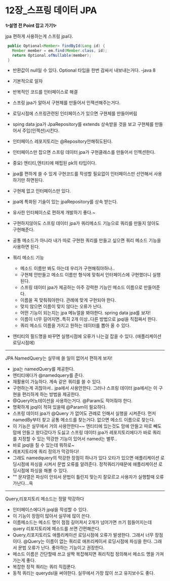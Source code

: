 # 12장_스프링 데이터 JPA

<b>✨설명 전 Point 잡고 가기✨</b> 

jpa 편하게 사용하는게 스프링 jpa다. 

```java
 public Optional<Member> findById(Long id) {
   Member member = em.find(Member.class, id);
   return Optional.ofNullable(member);
 }

```
- 반환값이 null일 수 있다. Optional 타입을 한번 감싸서 내보내는거다.
-java 8
- 기본적으로 알쟈
- 반복적인 코드를 인터페이스로 해결
- 스프링 jpa가 알아서 구현체를 만들어서 인젝션해주는거다.
- 로딩시점에 스프링관련된 인터페이스가 있으면 구현체를 만들어버림
- sping data jpa가 JpaRepository를 extends 상속받을 것을 보고 구현체를 만들어서 주입(인젝션)시킨다.
- 인터페이스 레포지토리는 @Repository안해줘도된다.
- 인터페이스만 잡으면 스프링 데이터 jpa가  구현클래스를 만들어서 인젝션한다.

- 중요) 엔티티,엔티티에 매핍된 pk의 타입이다.
- jpa를 편하게 쓸 수 있게 구현코드를 작성할 필요없이 인터페이스만 선언해서 사용하기만 하면된다.
- 구현체 없고 인터페이스만 있다.
- jpa에 특화된 기술이 있는 jpaRepository를 상속 받는다.
- 유사한 인터페이스로 편하게 개발하기 좋다.~
- 구현하지않아도 스프링 데이터 jpa가 쿼리메소드 기능으로 쿼리를 만들지 않아도 구현해준다.

- 공통 메소드가 아니라 내가 따로 구현한 쿼리를 만들고 싶으면 쿼리 메소드 기능을 사용하면 된다. 
- 쿼리 메소드 기능
  - 메소드 이름만 봐도 아는데 우리가 구현해줘야하나..
  - 구현체 안만들고 메소드 이름만 형식에 맞춰서 인터페이스에 구현했더니 실행된다.
  - 스프링 데이터 jpa가 제공하는 아주 강력한 기능인 메소드 이름으로 만들어준다.
  - 이름을 꼭 맞춰줘야한다. 관례에 맞게 구현되야 한다.
  - 맞지 않으면 이름이 맞지 않다는 오류가 난다.
  - 어떤 기능이 되는지는 jpa 메뉴얼을 봐야한다. spring data jpa를 보자!
  - 이름이 너무 길어지면..특히 2개 이상..다른 방법으로 jpql을 직접짜서 한다.
  - 쿼리 메소드 이름을 가지고 원하는 데이터를 뽑아 올 수 있다.
 
 - 엔티티의 필드명을 바꾸면 실행시점에 오류가 나는걸 잡을 수 있다. (애플리케이션 로딩시점에)

 - -----
 JPA NamedQuery는 실무에 쓸 일이 없어서 편하게 보쟈!
 - jpa는 namedQuery를 제공한다.
 - 엔티티에다가 @namedquery를 준다.
 - 재활용이 가능하다. 계속 같은 쿼리를 쓸 수 있다.
 - 구현하는게 귀찮아서.. jpa에서 사용안한다. 그러나 스프링 데이터 jpa에서는 이 구현을 편리하게 하는 방법을 제공한다.
 - @Query어노테이션을 사용하는거다.  @Param도 적어줘야 한다.
 - 명확하게 jpql이 적혀 있을때 @Param이 필요하다.
 - 스프링 데이터 jpa가 @Query 가 없어도 관례로 인해서 실행을 시켜준다. 먼저 namedBy부터 찾고 공통 메소드를 찾는거다. 없으면 메소드 이름으로 찾는다.
 - 이 기능은 실무에서 거의 사용안한다~~ 엔티티에 있는것도 맘에 안들고 따로 빼도 맘에 안들고 왔다갔다가 도싫고 스프링 데이터 jpa가 레포지토리에다가 바로 쿼리를 지정할 수 있는 막강한 기능이 있어서 named는 별루..
 - 바로 jpql을 칠 수 있는데 뭐하로~
 - 레포지토리에 쿼리 정의가 막강하다!
 - 그래도 namedquery의 막강한 장점이 하나가 있다 오타가 있으면 애플리케이션 로딩시점에 파싱을 시켜서 문법 오류를 알려준다. 정적쿼리기때문에 애플리케이션 로딩시점에 파싱을 해볼 수 있다.
 - "" 문자열은 파싱이 안되서 문법이 틀린지 맞는지 잘모르고 사용자가 실행할때 오류가난다...윽
 - ------------------------
 Query,리포지토리 메소드는 정말 막강하다
 - 인터페이스에다가 jpql을 작성할 수 있다.
 - 이 기능이 장점이 많아서 실무에 많이 쓴다.
 - 이름메소드는 메소드 명이 점점 길어져서 2개가 넘어가면 쓰기 힘들어지는데 query 리포지토리에 메소드를 쓰면 간편해쓴다.
 - Query,리포지토리도 애플리케이션 로딩시점에 오류가 발생한다. 그래서 너무 장점이다. @Query는 이름이 없는 쿼리로 애프리케이셔 로딩시점에 파싱을 한다. 그래서 문법 오류가 난다. 좋아하는 기능이고 권장한다.
 - 메소드 이름은 간단할때 쓰고 살짝 복잡해지면 쿼리직접 정의해서 메소드 명을 가져가는게 좋다.
 - 복잡한 정적 쿼리는 쿼리 직접푼다.
 - 동적 쿼리는 querydsl을 써야한다. 실무에서 가장 많이 쓰고 유지보수도 좋다.
    
